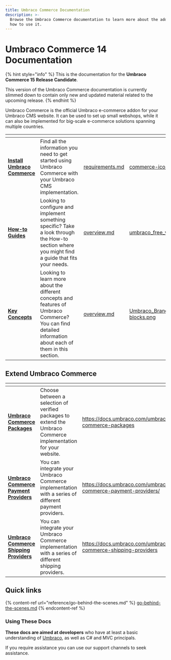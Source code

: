 ```yaml
---
title: Umbraco Commerce Documentation
description: >-
  Browse the Umbraco Commerce documentation to learn more about the addon and
  how to use it.
---
```


# Umbraco Commerce 14 Documentation

{% hint style="info" %}
This is the documentation for the **Umbraco Commerce 15 Release Candidate**.

This version of the Umbraco Commerce documentation is currently slimmed down to contain only new and updated material related to the upcoming release.
{% endhint %}

Umbraco Commerce is the official Umbraco e-commerce addon for your Umbraco CMS website. It can be used to set up small webshops, while it can also be implemented for big-scale e-commerce solutions spanning multiple countries.

<table data-view="cards"><thead><tr><th></th><th></th><th data-hidden data-card-target data-type="content-ref"></th><th data-hidden data-card-cover data-type="files"></th></tr></thead><tbody><tr><td><a href="getting-started/requirements.md"><strong>Install Umbraco Commerce</strong></a></td><td>Find all the information you need to get started using Umbraco Commerce with your Umbraco CMS implementation.</td><td><a href="getting-started/requirements.md">requirements.md</a></td><td><a href=".gitbook/assets/commerce-icon.png">commerce-icon.png</a></td></tr><tr><td><a href="https://docs.umbraco.com/umbraco-commerce/v/10.commerce.latest/how-to-guides/overview"><strong>How-to Guides</strong></a></td><td>Looking to configure and implement something specific? Take a look through the How-to section where you might find a guide that fits your needs.</td><td><a href="how-to-guides/overview.md">overview.md</a></td><td><a href=".gitbook/assets/umbraco_free_way_01.png">umbraco_free_way_01.png</a></td></tr><tr><td><a href="https://docs.umbraco.com/umbraco-commerce/v/10.commerce.latest/key-concepts/overview"><strong>Key Concepts</strong></a></td><td>Looking to learn more about the different concepts and features of Umbraco Commerce? You can find detailed information about each of them in this section.</td><td><a href="key-concepts/overview.md">overview.md</a></td><td><a href=".gitbook/assets/Umbraco_Brand_Guidelines_2020_28_Illustration blocks.png">Umbraco_Brand_Guidelines_2020_28_Illustration blocks.png</a></td></tr></tbody></table>

## Extend Umbraco Commerce

<table data-card-size="large" data-view="cards"><thead><tr><th></th><th></th><th data-hidden data-card-target data-type="content-ref"></th></tr></thead><tbody><tr><td><a href="https://docs.umbraco.com/umbraco-commerce-packages"><strong>Umbraco Commerce Packages</strong></a></td><td>Choose between a selection of verified packages to extend the Umbraco Commerce implementation for your website.</td><td><a href="https://docs.umbraco.com/umbraco-commerce-packages">https://docs.umbraco.com/umbraco-commerce-packages</a></td></tr><tr><td><a href="https://docs.umbraco.com/umbraco-commerce-payment-providers"><strong>Umbraco Commerce Payment Providers</strong></a></td><td>You can integrate your Umbraco Commerce implementation with a series of different payment providers.</td><td><a href="https://docs.umbraco.com/umbraco-commerce-payment-providers/">https://docs.umbraco.com/umbraco-commerce-payment-providers/</a></td></tr><tr><td><a href="https://docs.umbraco.com/umbraco-commerce-shipping-providers"><strong>Umbraco Commerce Shipping Providers</strong></a></td><td>You can integrate your Umbraco Commerce implementation with a series of different shipping providers.</td><td><a href="https://docs.umbraco.com/umbraco-commerce-shipping-providers">https://docs.umbraco.com/umbraco-commerce-shipping-providers</a></td></tr></tbody></table>

## Quick links

{% content-ref url="reference/go-behind-the-scenes.md" %}
[go-behind-the-scenes.md](reference/go-behind-the-scenes.md)
{% endcontent-ref %}

### Using These Docs

**These docs are aimed at developers** who have at least a basic understanding of [Umbraco](https://umbraco.com), as well as C# and MVC principals.

If you require assistance you can use our support channels to seek assistance.
